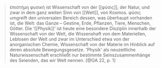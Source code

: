 > ἐπιστήμη φυσική ist Wissenschaft von der [[φύσις]], der Natur, und zwar in dem ganz weiten Sinn von [[Welt]], von Kosmos. φύσις umgreift den universalen Bereich dessen, was überhaupt vorhanden ist, die Welt: das Ganze – Gestine, Erde, Pflanzen, Tiere, Menschen, Götter. Die ‘[[Physik]]’ ist heute eine besondere Disziplin innerhalb der Wissenschaft von der Welt, die Wissenshaft von dem Materiellen, Leblosen der Welt und zwar im Unterschied etwa von der anorganischen Chemie, Wissenschaft von der Materie im Hinblick auf deren absolute Bewegungsgesetze. 'Physik' als neuzeitliche Naturwissenschaft erschließt nur bestimmte Seinszusammenhänge des Seienden, das wir Welt nennen. [@GA 22, p. 1]